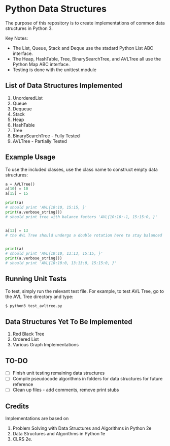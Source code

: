 # Python Data Structures

The purpose of this repository is to create implementations of common data 
structures in Python 3. 

Key Notes:
* The List, Queue, Stack and Deque use the stadard Python List ABC interface. 
* The Heap, HashTable, Tree, BinarySearchTree, and AVLTree all use the Python 
Map ABC interface. 
* Testing is done with the unittest module

## List of Data Structures Implemented
1. UnorderedList
2. Queue
3. Dequeue
4. Stack
5. Heap
6. HashTable
7. Tree
8. BinarySearchTree - Fully Tested
9. AVLTree - Partially Tested

## Example Usage

To use the included classes, use the class name to construct empty data 
structures:

```python
a = AVLTree()
a[10] = 10
a[15] = 15

print(a)
# should print 'AVL{10:10, 15:15, }'
print(a.verbose_string())
# should print tree with balance factors 'AVL{10:10:-1, 15:15:0, }'


a[13] = 13
# the AVL Tree should undergo a double rotation here to stay balanced


print(a)
# should print 'AVL{10:10, 13:13, 15:15, }'
print(a.verbose_string())
# should print 'AVL{10:10:0, 13:13:0, 15:15:0, }'

```

## Running Unit Tests

To test, simply run the relevant test file. For example, to test AVL Tree,
go to the AVL Tree directory and type:

```bash
$ python3 test_avltree.py
```

## Data Structures Yet To Be Implemented
1. Red Black Tree
2. Ordered List
3. Various Graph Implementations

## TO-DO
- [ ] Finish unit testing remaining data structures
- [ ] Compile pseudocode algorithms in folders for data structures for future reference
- [ ] Clean up files - add comments, remove print stubs

## Credits
Implementations are based on 
1. Problem Solving with Data Structures and Algorithms in Python 2e
2. Data Structures and Algorithms in Python 1e
3. CLRS 2e.